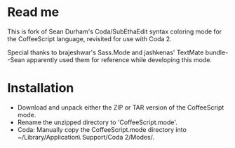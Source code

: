 Read me
=======

This is fork of Sean Durham's Coda/SubEthaEdit syntax coloring mode for the
CoffeeScript language, revisited for use with Coda 2.

Special thanks to brajeshwar's Sass.Mode and jashkenas' TextMate bundle--Sean
apparently used them for reference while developing this mode.

Installation
============
 
- Download and unpack either the ZIP or TAR version of the CoffeeScript mode.
- Rename the unzipped directory to 'CoffeeScript.mode'.
- Coda:
  Manually copy the CoffeeScript.mode directory into ~/Library/Application\ Support/Coda 2/Modes/.
